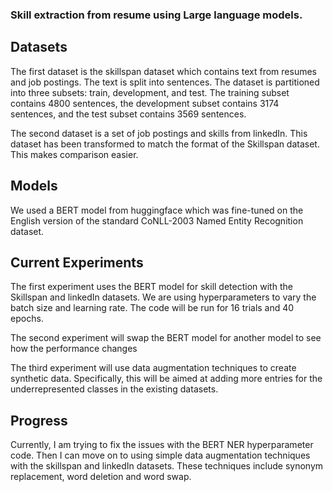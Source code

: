 ### Skill extraction from resume using Large language models.


## Datasets

The first dataset is the skillspan dataset which contains text from resumes and job postings. The text is split into sentences. The dataset is partitioned into three subsets: train, development, and test. The training subset contains 4800 sentences, the development subset contains 3174 sentences, and the test subset contains 3569 sentences.

The second dataset is a set of job postings and skills from linkedIn.
This dataset has been transformed to match the format of the Skillspan dataset. This makes comparison easier.


## Models

We used a BERT model from huggingface which was fine-tuned on the English version of the standard CoNLL-2003 Named Entity Recognition dataset.


## Current Experiments

The first experiment uses the BERT model for skill detection with the Skillspan and linkedIn datasets.
We are using hyperparameters to vary the batch size and learning rate.
The code will be run for 16 trials and 40 epochs.


The second experiment will swap the BERT model for another model to see how the performance changes


The third experiment will use data augmentation techniques to create synthetic data.
Specifically, this will be aimed at adding more entries for the underrepresented classes in the existing datasets.


## Progress

Currently, I am trying to fix the issues with the BERT NER hyperparameter code.
Then I can move on to using simple data augmentation techniques with the skillspan and linkedIn datasets.
These techniques include synonym replacement, word deletion and word swap.
